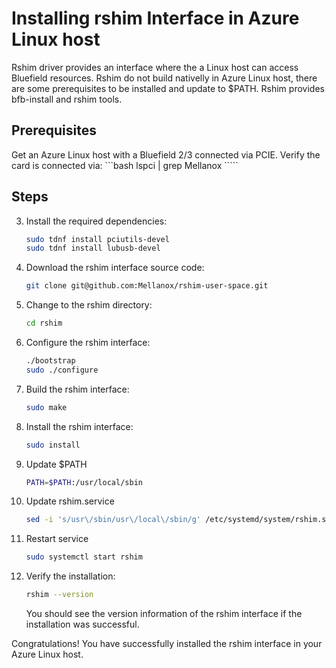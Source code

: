 # Installing rshim Interface in Azure Linux host 

Rshim driver provides an interface where the a Linux host can access Bluefield resources.
Rshim do not build nativelly in Azure Linux host, there are some prerequisites to be installed and update to $PATH.
Rshim provides bfb-install and rshim tools.

## Prerequisites
Get an Azure Linux host with a Bluefield 2/3 connected via PCIE.
Verify the card is connected via:
    ```bash
    lspci | grep Mellanox
    `````

## Steps

3. Install the required dependencies:
    ```bash
    sudo tdnf install pciutils-devel
    sudo tdnf install lubusb-devel
    `````

4. Download the rshim interface source code:
    ```bash
    git clone git@github.com:Mellanox/rshim-user-space.git
    ```

5. Change to the rshim directory:
    ```bash
    cd rshim
    ```

6. Configure the rshim interface:
    ```bash
    ./bootstrap
    sudo ./configure
    ```

6. Build the rshim interface:
    ```bash
    sudo make
    ```

7. Install the rshim interface:
    ```bash
    sudo install
    ```

9. Update $PATH
    ```bash
    PATH=$PATH:/usr/local/sbin
    ```

9. Update rshim.service
    ```bash
    sed -i 's/usr\/sbin/usr\/local\/sbin/g' /etc/systemd/system/rshim.service
    ```

9. Restart service 
    ```bash
    sudo systemctl start rshim
    ```

8. Verify the installation:
    ```bash
    rshim --version
    ```

    You should see the version information of the rshim interface if the installation was successful.

Congratulations! You have successfully installed the rshim interface in your Azure Linux host.

